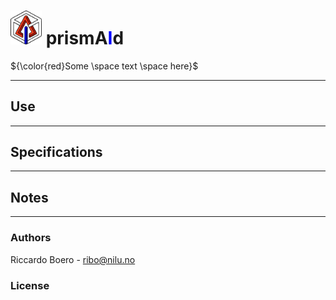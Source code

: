 # <img src="figures/prismAId_logo.png" alt="logo" width="50"/> prism<red>A</red><span style="color:blue">I</span>d 

${\color{red}Some \space text \space here}$ <br>

* * *

## Use

* * *

## Specifications

* * *

## Notes

* * *

### Authors

Riccardo Boero - ribo@nilu.no

### License